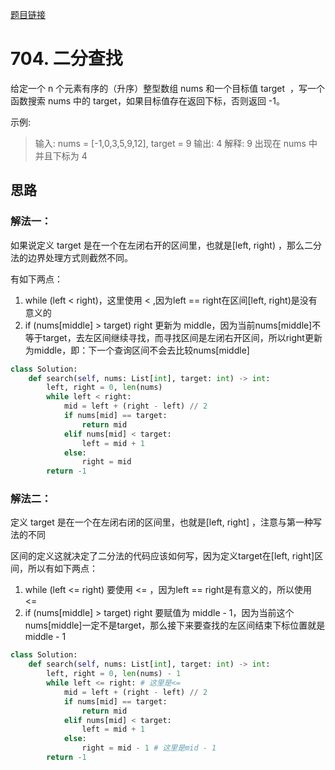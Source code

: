 [题目链接](https://leetcode-cn.com/problems/binary-search/)
# 704. 二分查找
给定一个 n 个元素有序的（升序）整型数组 nums 和一个目标值 target  ，写一个函数搜索 nums 中的 target，如果目标值存在返回下标，否则返回 -1。

示例:
>输入: nums = [-1,0,3,5,9,12], target = 9
输出: 4
解释: 9 出现在 nums 中并且下标为 4


## 思路

### 解法一：
如果说定义 target 是在一个在左闭右开的区间里，也就是[left, right) ，那么二分法的边界处理方式则截然不同。

有如下两点：

1. while (left < right)，这里使用 < ,因为left == right在区间[left, right)是没有意义的
2. if (nums[middle] > target) right 更新为 middle，因为当前nums[middle]不等于target，去左区间继续寻找，而寻找区间是左闭右开区间，所以right更新为middle，即：下一个查询区间不会去比较nums[middle]
```python
class Solution:
    def search(self, nums: List[int], target: int) -> int:
        left, right = 0, len(nums)
        while left < right:
            mid = left + (right - left) // 2
            if nums[mid] == target:
                return mid
            elif nums[mid] < target:
                left = mid + 1
            else:
                right = mid
        return -1
```

### 解法二：
定义 target 是在一个在左闭右闭的区间里，也就是[left, right] ，注意与第一种写法的不同

区间的定义这就决定了二分法的代码应该如何写，因为定义target在[left, right]区间，所以有如下两点：

1. while (left <= right) 要使用 <= ，因为left == right是有意义的，所以使用 <=
2. if (nums[middle] > target) right 要赋值为 middle - 1，因为当前这个nums[middle]一定不是target，那么接下来要查找的左区间结束下标位置就是 middle - 1
```python
class Solution:
    def search(self, nums: List[int], target: int) -> int:
        left, right = 0, len(nums) - 1
        while left <= right: # 这里是<=
            mid = left + (right - left) // 2
            if nums[mid] == target:
                return mid
            elif nums[mid] < target:
                left = mid + 1
            else:
                right = mid - 1 # 这里是mid - 1
        return -1
```
